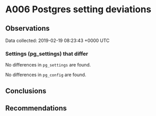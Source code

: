 # A006 Postgres setting deviations #

## Observations ##
Data collected: 2019-02-19 08:23:43 +0000 UTC  

### Settings (pg_settings) that differ ###

No differences in `pg_settings` are found.


No differences in `pg_config` are found.



## Conclusions ##


## Recommendations ##

